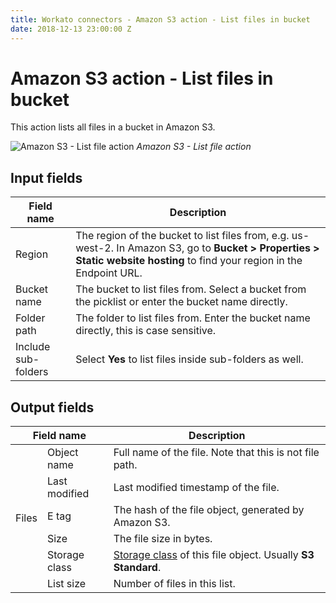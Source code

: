 ```yaml
---
title: Workato connectors - Amazon S3 action - List files in bucket
date: 2018-12-13 23:00:00 Z
---
```


# Amazon S3 action - List files in bucket
This action lists all files in a bucket in Amazon S3.

![Amazon S3 - List file action](~@img/connectors/amazon-s3/list-file-action.png)
*Amazon S3 - List file action*

## Input fields
| Field name  | Description |
| ----------- | ----------- |
| Region      | The region of the bucket to list files from, e.g. us-west-2. In Amazon S3, go to **Bucket > Properties > Static website hosting** to find your region in the Endpoint URL. |
| Bucket name | The bucket to list files from. Select a bucket from the picklist or enter the bucket name directly. |
| Folder path | The folder to list files from. Enter the bucket name directly, this is case sensitive. |
| Include sub-folders | Select **Yes** to list files inside sub-folders as well. |

## Output fields
<table class="unchanged rich-diff-level-one">
  <thead>
    <tr>
      <th width='30%' colspan=2>Field name</th>
      <th>Description</th>
    </tr>
  </thead>
  <tbody>
    <tr>
      <td rowspan=6>Files</td>
      <td>Object name</td>
      <td>Full name of the file. Note that this is not file path.</td>
    </tr>
    <tr>
      <td>Last modified</td>
      <td>Last modified timestamp of the file.</td>
    </tr>
    <tr>
      <td>E tag</td>
      <td>The hash of the file object, generated by Amazon S3.</td>
    </tr>
    <tr>
      <td>Size</td>
      <td>The file size in bytes.</td>
    </tr>
    <tr>
      <td>Storage class</td>
      <td><a href="https://aws.amazon.com/s3/storage-classes/">Storage class</a> of this file object. Usually <b>S3 Standard</b>.</td>
    </tr>
    <tr>
      <td>List size</td>
      <td>Number of files in this list.</td>
    </tr>
  </tbody>
</table>
